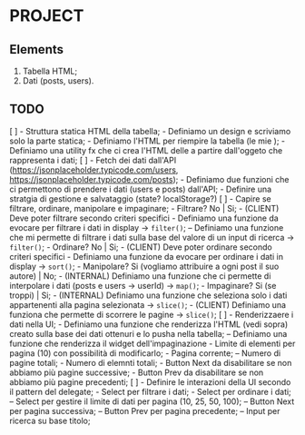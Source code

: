 # PROJECT

## Elements

1. Tabella HTML;
2. Dati (posts, users).

## TODO

[ ] - Struttura statica HTML della tabella;
    - Definiamo un design e scriviamo solo la parte statica;
    - Definiamo l'HTML per riempire la tabella (le mie <tr>);
    - Definiamo una utility fx che ci crea l'HTML delle <tr> a partire dall'oggeto che rappresenta i dati;
[ ] - Fetch dei dati dall'API (https://jsonplaceholder.typicode.com/users, https://jsonplaceholder.typicode.com/posts);
    - Definiamo due funzioni che ci permettono di prendere i dati (users e posts) dall'API;
    - Definire una stratgia di gestione e salvataggio (state? localStorage?)
[ ] - Capire se filtrare, ordinare, manipolare e impaginare;
    - Filtrare? No | Si;
      - (CLIENT) Deve poter filtrare secondo criteri specifici
      - Definiamo una funzione da evocare per filtrare i dati in display -> `filter()`;
      – Definiamo una funzione che mi permette di filtrare i dati sulla base del valore di un input di ricerca -> `filter()`;
    - Ordinare? No | Si;
      - (CLIENT) Deve poter ordinare secondo criteri specifici
      - Definiamo una funzione da evocare per ordinare i dati in display -> `sort()`;
    - Manipolare? Si (vogliamo attribuire a ogni post il suo autore) | No;
      - (INTERNAL) Definiamo una funzione che ci permette di interpolare i dati (posts e users -> userId) -> `map()`;
    - Impaginare? Si (se troppi) | Si;
      - (INTERNAL) Definiamo una funzione che seleziona solo i dati appartenenti alla pagina selezionata -> `slice()`;
      - (CLIENT) Definiamo una funziona che permette di scorrere le pagine -> `slice()`;
[ ] - Renderizzaere i dati nella UI;
      - Definiamo una funzione che renderizza l'HTML (vedi sopra) creato sulla base dei dati ottenuri e lo pusha nella tabella;
      – Definiamo una funzione che renderizza il widget dell'impaginazione
        - Limite di elementi per pagina (10) con possibilità di modificarlo;
        - Pagina corrente;
        – Numero di pagine totali;
        - Numero di elemnti totali;
        - Button Next da disabilitare se non abbiamo più pagine successive;
        - Button Prev da disabilitare se non abbiamo più pagine precedenti;
[ ] - Definire le interazioni della UI secondo il pattern del delegate;
      - Select per filtrare i dati;
      - Select per ordinare i dati;
      – Select per gestire il limite di dati per pagina (10, 25, 50, 100);
      – Button Next per pagina successiva;
      – Button Prev per pagina precedente;
      – Input per ricerca su base titolo;
